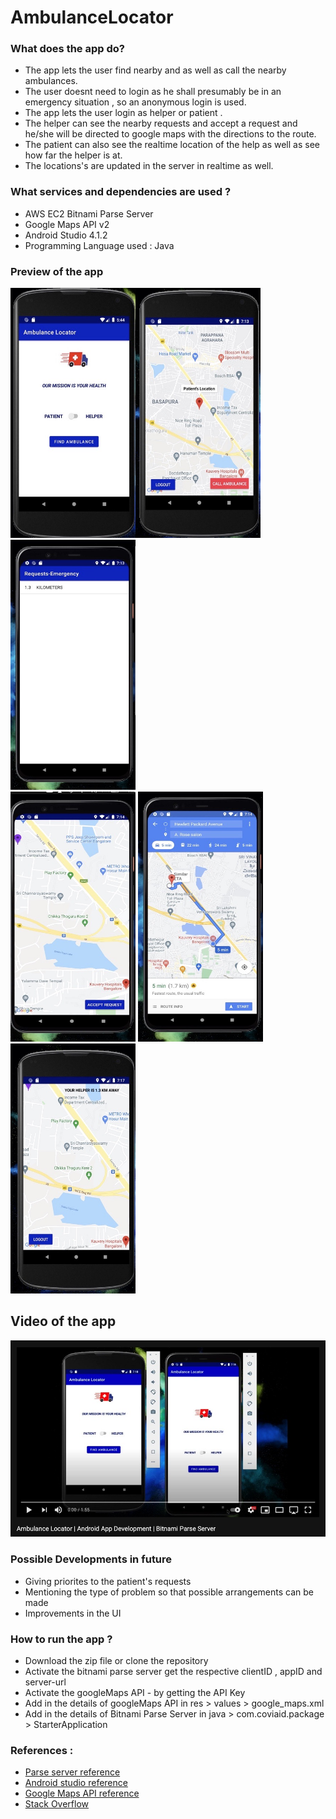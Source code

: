 # AmbulanceLocator
### What does the app do?
- The app lets the user find nearby and as well as call the nearby ambulances. 
- The user doesnt need to login as he shall presumably be in an emergency situation , so an anonymous login is used.
- The app lets the user login as helper or patient .
- The helper can see the nearby requests and accept a request and he/she will be directed to google maps with the directions to the route.
- The patient can also see the realtime location of the help as well as see how far the helper is at.
- The locations's are updated in the server in realtime as well.
### What services and dependencies are used ?
- AWS EC2 Bitnami Parse Server
- Google Maps API v2
- Android Studio 4.1.2
- Programming Language used : Java
### Preview of the app
<img src="Images/img1.jpeg" height="400px"  width="200px" style="display:inline;"/><img src="Images/img3.jpeg" height="400px"  width="200px" style="display:inline;"/>  <img src="Images/img4.jpeg" height="400px"  width="200px" style="display:inline;"/>
<br>
<img src="Images/img5.jpeg" height="400px"  width="200px" style="display:inline;"/> <img src="Images/img6.jpeg" height="400px"  width="200px" style="display:inline;"/> <img src="Images/img7.jpeg" height="400px"  width="200px" style="display:inline;"/> 

## Video of the app 
[![Watch the video](Images/img8.jpeg)](https://youtu.be/B6xgIvXJ_34)

### Possible Developments in future
- Giving priorites to the patient's requests
- Mentioning the type of problem so that possible arrangements can be made
- Improvements in the UI 
### How to run the app ?
- Download the zip file or clone the repository 
- Activate the bitnami parse server get the respective clientID , appID and server-url
- Activate the googleMaps API - by getting the API Key
- Add in the details of googleMaps API in res > values > google_maps.xml
- Add in the details of Bitnami Parse Server in java > com.coviaid.package > StarterApplication
### References : 
- [Parse server reference](https://github.com/parse-community/Parse-SDK-Android)
- [Android studio reference](https://developer.android.com/)
- [Google Maps API reference](https://developers.google.com/maps)
- [Stack Overflow](https://stackoverflow.com)
